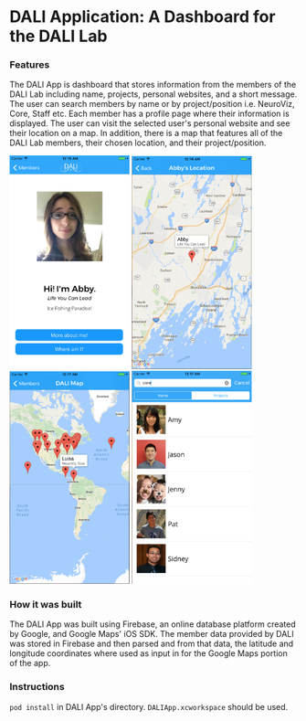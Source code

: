# DALI Application: A Dashboard for the DALI Lab
### Features

The DALI App is dashboard that stores information from the members of the DALI Lab including name, projects, personal websites,
and a short message. The user can search members by name or by project/position i.e. NeuroViz, Core, Staff etc. Each member has
a profile page where their information is displayed. The user can visit the selected user's personal website and see their location
on a map. In addition, there is a map that features all of the DALI Lab members, their chosen location, and their project/position.

<img src="images/1.png" width="210" >
<img src="images/2.png" width="210" >
<img src="images/3.png" width="210" >
<img src="images/4.png" width="210" >

### How it was built

The DALI App was built using Firebase, an online database platform created by Google, and Google Maps' iOS SDK. The member data provided
by DALI was stored in Firebase and then parsed and from that data, the latitude and longitude coordinates where used as input in for the
Google Maps portion of the app.

### Instructions

`pod install` in DALI App's directory. 
`DALIApp.xcworkspace` should be used.
